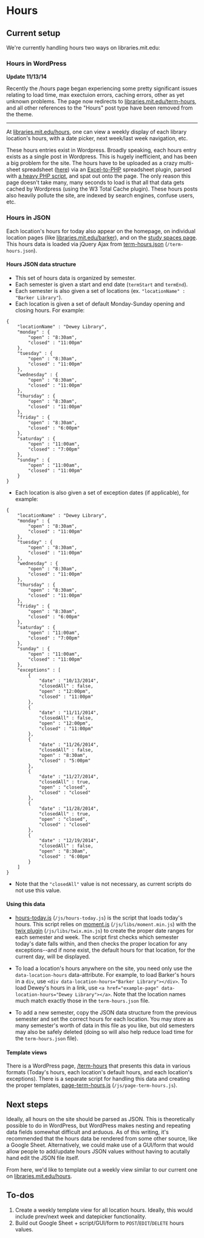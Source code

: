 # Hours

## Current setup

We're currently handling hours two ways on libraries.mit.edu:

### Hours in WordPress

__Update 11/13/14__

Recently the /hours page began experiencing some pretty significant issues relating to load time, max exectuion errors, caching errors, other as yet unknown problems. The page now redirects to [libraries.mit.edu/term-hours](http://libraries.mit.edu/term-hours), and all other references to the "Hours" post type have been removed from the theme.

----

At [libraries.mit.edu/hours](http://libraries.mit.edu/hours), one can view a weekly display of each library location's hours, with a date picker, next week/last week navigation, etc.

These hours entries exist in Wordpress. Broadly speaking, each hours entry exists as a single post in Wordpress. This is hugely inefficient, and has been a big problem for the site. The hours have to be uploaded as a crazy multi-sheet spreadsheet ([here](//wikis.mit.edu/confluence/display/UXWS/Hours)) via an [Excel-to-PHP](https://github.com/zgreen/MITlibraries-parent/tree/prod/libs/PHPExcel-develop) spreadsheet plugin, parsed with [a heavy PHP script](github.com/zgreen/MITlibraries-parent/blob/prod/lib/hours.php), and spat out onto the page. The only reason this page doesn't take many, many seconds to load is that all that data gets cached by Wordpress (using the W3 Total Cache plugin). These hours posts also heavily pollute the site, are indexed by search engines, confuse users, etc.

### Hours in JSON

Each location's hours for today also appear on the homepage, on individual location pages (like [libraries.mit.edu/barker](//libraries.mit.edu)), and on the [study spaces page](libraries.mit.edu/study). This hours data is loaded via jQuery Ajax from [term-hours.json](//github.com/zgreen/MITlibraries-parent/blob/prod/term-hours.json) (`/term-hours.json`).

#### Hours JSON data structure

- This set of hours data is organized by semester.
- Each semester is given a start and end date (`termStart` and `termEnd`).
- Each semester is also given a set of locations (ex. `"locationName" : "Barker Library"`). 
- Each location is given a set of default Monday-Sunday opening and closing hours. For example:
```
{
	"locationName" : "Dewey Library",
	"monday" : {
		"open" : "8:30am",
		"closed" : "11:00pm"
	},
	"tuesday" : {
		"open" : "8:30am",
		"closed" : "11:00pm"
	},
	"wednesday" : {
		"open" : "8:30am",
		"closed" : "11:00pm"
	},
	"thursday" : {
		"open" : "8:30am",
		"closed" : "11:00pm"
	},
	"friday" : {
		"open" : "8:30am",
		"closed" : "6:00pm"
	},
	"saturday" : {
		"open" : "11:00am",
		"closed" : "7:00pm"
	},
	"sunday" : {
		"open" : "11:00am",
		"closed" : "11:00pm"
	}
}
```
- Each location is also given a set of exception dates (if applicable), for example:
```
{
	"locationName" : "Dewey Library",
	"monday" : {
		"open" : "8:30am",
		"closed" : "11:00pm"
	},
	"tuesday" : {
		"open" : "8:30am",
		"closed" : "11:00pm"
	},
	"wednesday" : {
		"open" : "8:30am",
		"closed" : "11:00pm"
	},
	"thursday" : {
		"open" : "8:30am",
		"closed" : "11:00pm"
	},
	"friday" : {
		"open" : "8:30am",
		"closed" : "6:00pm"
	},
	"saturday" : {
		"open" : "11:00am",
		"closed" : "7:00pm"
	},
	"sunday" : {
		"open" : "11:00am",
		"closed" : "11:00pm"
	},
	"exceptions" : [
		{
			"date" : "10/13/2014",
			"closedAll" : false,
			"open" : "12:00pm",
			"closed" : "11:00pm"
		},
		{
			"date" : "11/11/2014",
			"closedAll" : false,
			"open" : "12:00pm",
			"closed" : "11:00pm"
		},
		{
			"date" : "11/26/2014",
			"closedAll" : false,
			"open" : "8:30am",
			"closed" : "5:00pm"
		},
		{
			"date" : "11/27/2014",
			"closedAll" : true,
			"open" : "closed",
			"closed" : "closed"
		},
		{
			"date" : "11/28/2014",
			"closedAll" : true,
			"open" : "closed",
			"closed" : "closed"
		},
		{
			"date" : "12/19/2014",
			"closedAll" : false,
			"open" : "8:30am",
			"closed" : "6:00pm"
		}
	]
}
```
- Note that the `"closedAll"` value is not necessary, as current scripts do not use this value.

#### Using this data

- [hours-today.js](//github.com/zgreen/MITlibraries-parent/blob/prod/js/hours-today.js) (`/js/hours-today.js`) is the script that loads today's hours. This script relies on [moment.js](//github.com/zgreen/MITlibraries-parent/blob/prod/js/libs/moment.min.js) (`/js/libs/moment.min.js`) with the [twix plugin](//github.com/zgreen/MITlibraries-parent/blob/prod/js/libs/twix.min.js) (`/js/libs/twix.min.js`) to create the proper date ranges for each semester and week. The script first checks which semester today's date falls within, and then checks the proper location for any exceptions--and if none exist, the default hours for that location, for the current day, will be displayed.

- To load a location's hours anywhere on the site, you need only use the `data-location-hours` data-attribute. For example, to load Barker's hours in a `div`, use `<div data-location-hours="Barker Library"></div>`. To load Dewey's hours in a link, use `<a href="example-page" data-location-hours="Dewey Library"></a>`. Note that the location names much match exactly those in the `term-hours.json` file.

- To add a new semester, copy the JSON data structure from the previous semester and set the correct hours for each location. You may store as many semester's worth of data in this file as you like, but old semesters may also be safely deleted (doing so will also help reduce load time for the `term-hours.json` file).

#### Template views

There is a WordPress page, [/term-hours](//libraries.mit.edu/term-hours) that presents this data in various formats (Today's hours, each location's default hours, and each location's exceptions). There is a separate script for handling this data and creating the proper templates, [page-term-hours.js](//github.com/zgreen/MITlibraries-parent/blob/prod/js/page-term-hours.js) (`/js/page-term-hours.js`).

## Next steps

Ideally, all hours on the site should be parsed as JSON. This is theoretically possible to do in WordPress, but WordPress makes nesting and repeating data fields somewhat difficult and arduous. As of this writing, it's recommended that the hours data be rendered from some other source, like a Google Sheet. Alternatively, we could make use of a GUI/form that would allow people to add/update hours JSON values without having to acutally hand edit the JSON file itself.

From here, we'd like to template out a weekly view similar to our current one on [libraries.mit.edu/hours](http://libraries.mit.edu/hours).

## To-dos

1. Create a weekly template view for all location hours. Ideally, this would include prev/next week and datepicker functionality.
2. Build out Google Sheet + script/GUI/form to `POST`/`EDIT`/`DELETE` hours values.